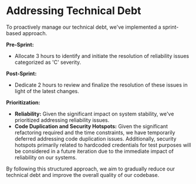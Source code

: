 # Addressing Technical Debt

To proactively manage our technical debt, we've implemented a sprint-based approach. 

**Pre-Sprint:** 
* Allocate 3 hours to identify and initiate the resolution of reliability issues categorized as 'C' severity.

**Post-Sprint:**
* Dedicate 2 hours to review and finalize the resolution of these issues in light of the latest changes.

**Prioritization:**
* **Reliability:** Given the significant impact on system stability, we've prioritized addressing reliability issues.
* **Code Duplication and Security Hotspots:** Given the significant refactoring required and the time constraints, we have temporarily deferred addressing code duplication issues. Additionally, security hotspots primarily related to hardcoded credentials for test purposes will be considered in a future iteration due to the immediate impact of reliability on our systems.

By following this structured approach, we aim to gradually reduce our technical debt and improve the overall quality of our codebase.